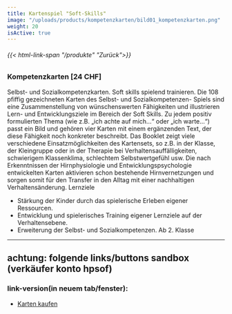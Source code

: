 ```yaml
---
title: Kartenspiel "Soft-Skills"
image: "/uploads/products/kompetenzkarten/bild01_kompetenzkarten.png"
weight: 20
isActive: true
---
```

###### {{< html-link-span "/produkte" "Zurück">}}
### Kompetenzkarten [24 CHF]

Selbst- und Sozialkompetenzkarten. Soft skills spielend trainieren.
Die 108 pfiffig gezeichneten Karten des Selbst- und Sozialkompetenzen- Spiels sind eine Zusammenstellung von wünschenswerten Fähigkeiten und illustrieren Lern- und Entwicklungsziele im Bereich der Soft Skills.
Zu jedem positiv formulierten Thema (wie z.B. „ich achte auf mich…“ oder „ich warte…“) passt ein Bild und gehören vier Karten mit einem ergänzenden Text, der diese Fähigkeit noch konkreter beschreibt. Das Booklet zeigt viele verschiedene Einsatzmöglichkeiten des Kartensets, so z.B. in der Klasse, der Kleingruppe oder in der Therapie bei Verhaltensauffälligkeiten, schwierigem Klassenklima, schlechtem Selbstwertgefühl usw. Die nach Erkenntnissen der Hirnphysiologie und Entwicklungspsychologie entwickelten Karten aktivieren schon bestehende Hirnvernetzungen und sorgen somit für den Transfer in den Alltag mit einer nachhaltigen Verhaltensänderung.
Lernziele
- Stärkung der Kinder durch das spielerische Erleben eigener Ressourcen.
- Entwicklung und spielerisches Training eigener Lernziele auf der Verhaltensebene.
- Erweiterung der Selbst- und Sozialkompetenzen.
Ab 2. Klasse

<hr />

##  achtung: folgende links/buttons sandbox (verkäufer konto hpsof)

### link-version(in neuem tab/fenster):

- [Karten kaufen](https://www.sandbox.paypal.com/ncp/payment/QLKQS8THFQQWJ)

